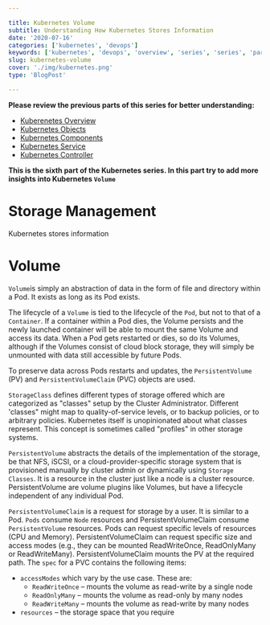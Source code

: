 ```yaml
---

title: Kubernetes Volume
subtitle: Understanding How Kubernetes Stores Information
date: '2020-07-16'
categories: ['kubernetes', 'devops']
keywords: ['kubernetes', 'devops', 'overview', 'series', 'series', 'part_6', 'volume']
slug: kubernetes-volume
cover: './img/kubernetes.png'
type: 'BlogPost'

---
```


__Please review the previous parts of this series for better understanding:__ 
- [Kuberenetes Overview](https://codeanit.com/posts/kubernetes-overview)
- [Kubernetes Objects](https://codeanit.com/posts/kubernetes-objects)
- [Kubernetes Components](https://codeanit.com/posts/kubernetes-components)
- [Kubernetes Service](https://codeanit.com/posts/kubernetes-services)
- [Kubernetes Controller](https://codeanit.com/posts/kubernetes-controllers)

__This is the sixth part of the Kubernetes series. In this part try to add more insights into Kubernetes `Volume`__

# Storage Management
Kubernetes stores information 

# **Volume** 
`Volume`is simply an abstraction of data in the form of file and directory within a Pod. It exists as long as its Pod exists.

The lifecycle of a `Volume` is tied to the lifecycle of the `Pod`, but not to that of a `Container`. If a container within a Pod dies, the Volume persists and the newly launched container will be able to mount the same Volume and access its data. When a Pod gets restarted or dies, so do its Volumes, although if the Volumes consist of cloud block storage, they will simply be unmounted with data still accessible by future Pods.

To preserve data across Pods restarts and updates, the `PersistentVolume` (PV) and `PersistentVolumeClaim` (PVC) objects are used.

`StorageClass` defines different types of storage offered which are categorized as "classes" setup by the Cluster Administrator. Different 'classes" might map to quality-of-service levels, or to backup policies, or to arbitrary policies. Kubernetes itself is unopinionated about what classes represent. This concept is sometimes called "profiles" in other storage systems.

`PersistentVolume` abstracts the details of the implementation of the storage, be that NFS, iSCSI, or a cloud-provider-specific storage system that is provisioned manually by cluster admin or dynamically using `Storage Classes`. It is a resource in the cluster just like a node is a cluster resource. PersistentVolume are volume plugins like Volumes, but have a lifecycle independent of any individual Pod.

`PersistentVolumeClaim` is a request for storage by a user. It is similar to a Pod. `Pods` consume `Node` resources and PersistentVolumeClaim consume `PersistentVolume` resources. Pods can request specific levels of resources (CPU and Memory). PersistentVolumeClaim can request specific size and access modes (e.g., they can be mounted ReadWriteOnce, ReadOnlyMany or ReadWriteMany). PersistentVolumeClaim mounts the PV at the required path. The `spec` for a PVC contains the following items:
- `accessModes` which vary by the use case. These are:
  - `ReadWriteOnce` – mounts the volume as read-write by a single node
  - `ReadOnlyMany` – mounts the volume as read-only by many nodes
  - `ReadWriteMany` – mounts the volume as read-write by many nodes
- `resources` – the storage space that you require
